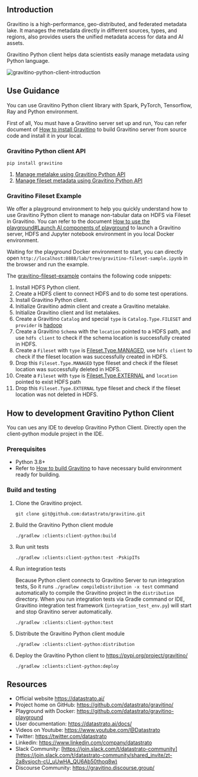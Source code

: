 ## Introduction

Gravitino is a high-performance, geo-distributed, and federated metadata lake.
It manages the metadata directly in different sources, types, and regions, also provides users
the unified metadata access for data and AI assets.

Gravitino Python client helps data scientists easily manage metadata using Python language.

![gravitino-python-client-introduction](https://raw.githubusercontent.com/datastrato/gravitino/main/docs/assets/gravitino-python-client-introduction.png)

## Use Guidance

You can use Gravitino Python client library with Spark, PyTorch, Tensorflow, Ray and Python environment.

First of all, You must have a Gravitino server set up and run, You can refer document of
[How to install Gravitino](https://datastrato.ai/docs/latest/how-to-install/) to build Gravitino server from source code and
install it in your local.

### Gravitino Python client API

```shell
pip install gravitino
```

1. [Manage metalake using Gravitino Python API](./manage-metalake-using-gravitino.md?language=python)
2. [Manage fileset metadata using Gravitino Python API](./manage-fileset-metadata-using-gravitino.md?language=python)

### Gravitino Fileset Example

We offer a playground environment to help you quickly understand how to use Gravitino Python
client to manage non-tabular data on HDFS via Fileset in Gravitino. You can refer to the
document [How to use the playground#Launch AI components of playground](https://datastrato.ai/docs/latest/how-to-use-the-playground/#launch-ai-components-of-playground)
to launch a Gravitino server, HDFS and Jupyter notebook environment in you local Docker environment.

Waiting for the playground Docker environment to start, you can directly open
`http://localhost:8888/lab/tree/gravitino-fileset-sample.ipynb` in the browser and run the example.

The [gravitino-fileset-example](https://github.com/datastrato/gravitino-playground/blob/main/init/jupyter/gravitino-fileset-sample.ipynb)
contains the following code snippets:

1. Install HDFS Python client.
2. Create a HDFS client to connect HDFS and to do some test operations.
3. Install Gravitino Python client.
4. Initialize Gravitino admin client and create a Gravitino metalake.
5. Initialize Gravitino client and list metalakes.
6. Create a Gravitino `Catalog` and special `type` is `Catalog.Type.FILESET` and `provider` is
   [hadoop](https://datastrato.ai/docs/latest/hadoop-catalog/)
7. Create a Gravitino `Schema` with the `location` pointed to a HDFS path, and use `hdfs client` to
   check if the schema location is successfully created in HDFS.
8. Create a `Fileset` with `type` is [Fileset.Type.MANAGED](https://datastrato.ai/docs/latest/manage-fileset-metadata-using-gravitino/#fileset-operations),
   use `hdfs client` to check if the fileset location was successfully created in HDFS.
9. Drop this `Fileset.Type.MANAGED` type fileset and check if the fileset location was
   successfully deleted in HDFS.
10. Create a `Fileset` with `type` is [Fileset.Type.EXTERNAL](https://datastrato.ai/docs/latest/manage-fileset-metadata-using-gravitino/#fileset-operations)
    and `location` pointed to exist HDFS path
11. Drop this `Fileset.Type.EXTERNAL` type fileset and check if the fileset location was
    not deleted in HDFS.

## How to development Gravitino Python Client

You can ues any IDE to develop Gravitino Python Client. Directly open the client-python module project in the IDE.

### Prerequisites

+ Python 3.8+
+ Refer to [How to build Gravitino](https://datastrato.ai/docs/latest/how-to-build/#prerequisites) to have necessary build
  environment ready for building.

### Build and testing

1. Clone the Gravitino project.

    ```shell
    git clone git@github.com:datastrato/gravitino.git
    ```

2. Build the Gravitino Python client module

    ```shell
    ./gradlew :clients:client-python:build
    ```

3. Run unit tests

    ```shell
    ./gradlew :clients:client-python:test -PskipITs
    ```

4. Run integration tests

   Because Python client connects to Gravitino Server to run integration tests,
   So it runs `./gradlew compileDistribution -x test` command automatically to compile the
   Gravitino project in the `distribution` directory. When you run integration tests via Gradle
   command or IDE, Gravitino integration test framework (`integration_test_env.py`)
   will start and stop Gravitino server automatically.

    ```shell
    ./gradlew :clients:client-python:test
    ```

5. Distribute the Gravitino Python client module

    ```shell
    ./gradlew :clients:client-python:distribution
    ```

6. Deploy the Gravitino Python client to https://pypi.org/project/gravitino/

    ```shell
    ./gradlew :clients:client-python:deploy
    ```

## Resources

+ Official website https://datastrato.ai/
+ Project home on GitHub: https://github.com/datastrato/gravitino/
+ Playground with Docker: https://github.com/datastrato/gravitino-playground
+ User documentation: https://datastrato.ai/docs/
+ Videos on Youtube: https://www.youtube.com/@Datastrato
+ Twitter: https://twitter.com/datastrato
+ Linkedin: https://www.linkedin.com/company/datastrato
+ Slack Community: [https://join.slack.com/t/datastrato-community](https://join.slack.com/t/datastrato-community/shared_invite/zt-2a8vsjoch-cU_uUwHA_QU6Ab50thoq8w)
+ Discourse Community: https://gravitino.discourse.group/
